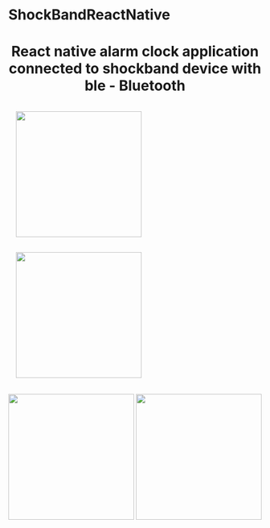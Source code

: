 # ShockBandReactNative

<h1 align="center">
React native alarm clock application connected to shockband device with ble - Bluetooth </h1>
<div>
<img width = 250px style="margin: 15px" src="https://i.hizliresim.com/RPVG21.jpg">
<img width = 250px style="margin: 15px" src="https://i.hizliresim.com/aGDgmz.jpg">
</div>
</br>

<img width = 250px src="https://i.hizliresim.com/N14GmO.jpg">
<img width = 250px height = 250px src="https://i.hizliresim.com/pWo2l0.jpg">
 
</br>
